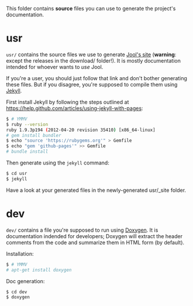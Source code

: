 This folder contains **source** files you can use to generate the project's documentation.

# usr

`usr/` contains the source files we use to generate [Jool's site](https://www.jool.mx) (**warning**: except the releases in the download/ folder!). It is mostly documentation intended for whoever wants to *use* Jool.

If you're a user, you should just follow that link and don't bother generating these files. But if you disagree, you're supposed to compile them using [Jekyll](http://jekyllrb.com/).

First install Jekyll by following the steps outlined at https://help.github.com/articles/using-jekyll-with-pages:

```bash
$ # YMMV
$ ruby --version
ruby 1.9.3p194 (2012-04-20 revision 35410) [x86_64-linux]
# gem install bundler
$ echo "source 'https://rubygems.org'" > Gemfile
$ echo "gem 'github-pages'" >> Gemfile
# bundle install
```

Then generate using the `jekyll` command:

```bash
$ cd usr
$ jekyll
```

Have a look at your generated files in the newly-generated usr/_site folder.

# dev

`dev/` contains a file you're supposed to run using [Doxygen](http://www.stack.nl/~dimitri/doxygen/). It is documentation indended for developers; Doxygen will extract the header comments from the code and summarize them in HTML form (by default).

Installation:

```bash
$ # YMMV
# apt-get install doxygen
```

Doc generation:

```bash
$ cd dev
$ doxygen
```

